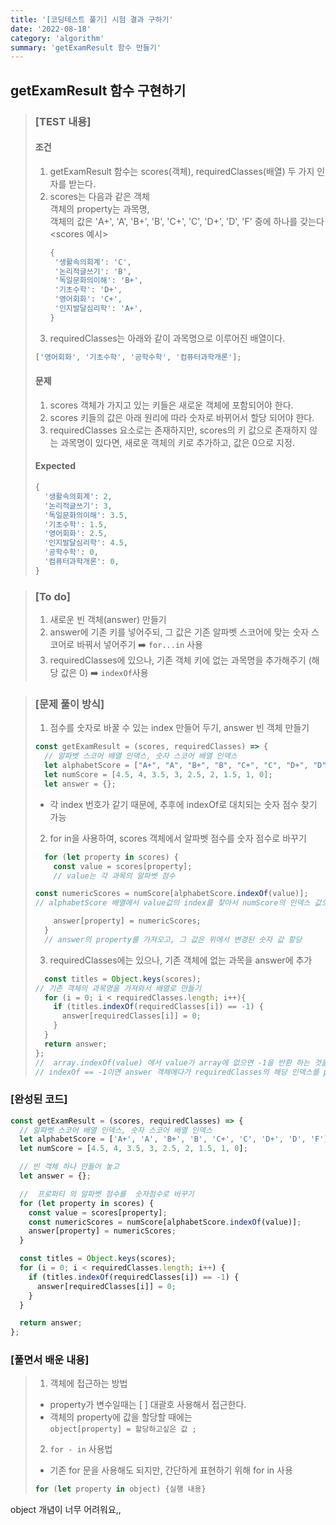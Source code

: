 ```yaml
---
title: '[코딩테스트 풀기] 시험 결과 구하기'
date: '2022-08-18'
category: 'algorithm'
summary: 'getExamResult 함수 만들기'
---
```


## getExamResult 함수 구현하기

> ### \[TEST 내용\]
>
> #### 조건
>
> 1.  getExamResult 함수는 scores(객체), requiredClasses(배열) 두 가지 인자를 받는다.
> 2.  scores는 다음과 같은 객체  
>     객체의 property는 과목명,  
>     객체의 값은 'A+', 'A', 'B+', 'B', 'C+', 'C', 'D+', 'D', 'F' 중에 하나를 갖는다  
>     <scores 예시>
>     ```js
>     {
>      '생활속의회계': 'C',
>      '논리적글쓰기': 'B',
>      '독일문화의이해': 'B+',
>      '기초수학': 'D+',
>      '영어회화': 'C+',
>      '인지발달심리학': 'A+',
>     }
>     ```
> 3.  requiredClasses는 아래와 같이 과목명으로 이루어진 배열이다.
>
> ```js
> ['영어회화', '기초수학', '공학수학', '컴퓨터과학개론'];
> ```
>
> #### 문제
>
> 1.  scores 객체가 가지고 있는 키들은 새로운 객체에 포함되어야 한다.
> 2.  scores 키들의 값은 아래 원리에 따라 숫자로 바뀌어서 할당 되어야 한다.
> 3.  requiredClasses 요소로는 존재하지만, scores의 키 값으로 존재하지 않는 과목명이 있다면, 새로운 객체의 키로 추가하고, 값은 0으로 지정.
>
> #### Expected
>
> ```js
> {
>   '생활속의회계': 2,
>   '논리적글쓰기': 3,
>   '독일문화의이해': 3.5,
>   '기초수학': 1.5,
>   '영어회화': 2.5,
>   '인지발달심리학': 4.5,
>   '공학수학': 0,
>   '컴퓨터과학개론': 0,
> }
> ```

> ### \[To do\]
>
> 1.  새로운 빈 객체(answer) 만들기
> 2.  answer에 기존 키를 넣어주되, 그 값은 기존 알파벳 스코어에 맞는 숫자 스코어로 바꿔서 넣어주기 ➡️ `for...in` 사용
> 3.  requiredClasses에 있으나, 기존 객체 키에 없는 과목명을 추가해주기 (해당 값은 0) ➡️ `indexOf`사용

> ### \[문제 풀이 방식\]
>
> 1. 점수를 숫자로 바꿀 수 있는 index 만들어 두기, answer 빈 객체 만들기
>
> ```js
> const getExamResult = (scores, requiredClasses) => {
>   // 알파벳 스코어 배열 인덱스, 숫자 스코어 배열 인덱스
>   let alphabetScore = ["A+", "A", "B+", "B", "C+", "C", "D+", "D", "F"];
>   let numScore = [4.5, 4, 3.5, 3, 2.5, 2, 1.5, 1, 0];
>   let answer = {};
> ```
>
> - 각 index 번호가 같기 때문에, 추후에 indexOf로 대치되는 숫자 점수 찾기 가능
>
> 2. for in을 사용하여, scores 객체에서 알파벳 점수를 숫자 점수로 바꾸기
>
> ```js
>   for (let property in scores) {
>     const value = scores[property];
>     // value는 각 과목의 알파벳 점수
> ```
>
> ```js
> const numericScores = numScore[alphabetScore.indexOf(value)];
> // alphabetScore 배열에서 value값의 index를 찾아서 numScore의 인덱스 값으로 지정한 것을 새로운 변수로 저장
> ```
>
> ```js
>     answer[property] = numericScores;
>   }
>   // answer의 property를 가져오고, 그 값은 위에서 변경된 숫자 값 할당
> ```
>
> 3. requiredClasses에는 있으나, 기존 객체에 없는 과목을 answer에 추가
>
> ```js
>   const titles = Object.keys(scores);
> // 기존 객체의 과목명을 가져와서 배열로 만들기
>   for (i = 0; i < requiredClasses.length; i++){
>     if (titles.indexOf(requiredClasses[i]) == -1) {
>       answer[requiredClasses[i]] = 0;
>     }
>   }
>   return answer;
> };
> //  array.indexOf(value) 에서 value가 array에 없으면 -1을 반환 하는 것을 활용
> // indexOf == -1이면 answer 객체에다가 requiredClasses의 해당 인덱스를 property로 넣고, 그 값은 0으로 할당
> ```

### \[완성된 코드\]

```js
const getExamResult = (scores, requiredClasses) => {
  // 알파벳 스코어 배열 인덱스, 숫자 스코어 배열 인덱스
  let alphabetScore = ['A+', 'A', 'B+', 'B', 'C+', 'C', 'D+', 'D', 'F'];
  let numScore = [4.5, 4, 3.5, 3, 2.5, 2, 1.5, 1, 0];

  // 빈 객체 하나 만들어 놓고
  let answer = {};

  //  프로퍼티 의 알파벳 점수를  숫자점수로 바꾸기
  for (let property in scores) {
    const value = scores[property];
    const numericScores = numScore[alphabetScore.indexOf(value)];
    answer[property] = numericScores;
  }

  const titles = Object.keys(scores);
  for (i = 0; i < requiredClasses.length; i++) {
    if (titles.indexOf(requiredClasses[i]) == -1) {
      answer[requiredClasses[i]] = 0;
    }
  }

  return answer;
};
```

### \[풀면서 배운 내용\]

> 1. 객체에 접근하는 방법
>
> - property가 변수일때는 \[ \] 대괄호 사용해서 접근한다.
> - 객체의 property에 값을 할당할 때에는  
>   `object[property] = 할당하고싶은 값 ;`
>
> 2. `for - in` 사용법
>
> - 기존 for 문을 사용해도 되지만, 간단하게 표현하기 위해 for in 사용
>
> ```js
> for (let property in object) {실행 내용}
> ```

object 개념이 너무 어려워요,,
